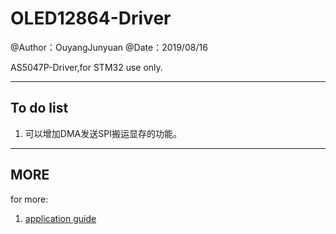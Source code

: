 # OLED12864-Driver

@Author：OuyangJunyuan                                                                                                                                                               @Date：2019/08/16						                                                                                                                                             

AS5047P-Driver,for STM32 use only.

---

## To do list

1. 可以增加DMA发送SPI搬运显存的功能。

---

## MORE

for more:

1. [application guide](./note/application-guide.pdf)